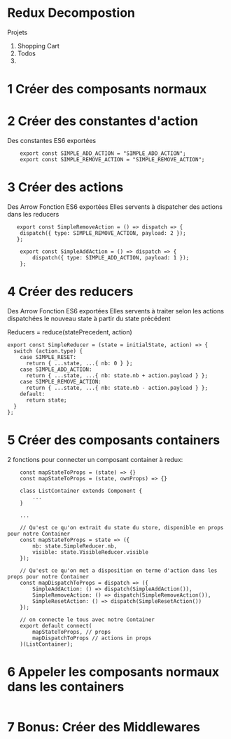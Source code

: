 # Redux Decompostion

Projets

1.  Shopping Cart
2.  Todos
3.

# 1 Créer des composants normaux

# 2 Créer des constantes d'action

Des constantes ES6 exportées

```
    export const SIMPLE_ADD_ACTION = "SIMPLE_ADD_ACTION";
    export const SIMPLE_REMOVE_ACTION = "SIMPLE_REMOVE_ACTION";
```

# 3 Créer des actions

Des Arrow Fonction ES6 exportées
Elles servents à dispatcher des actions dans les reducers

```
   export const SimpleRemoveAction = () => dispatch => {
    dispatch({ type: SIMPLE_REMOVE_ACTION, payload: 2 });
   };

    export const SimpleAddAction = () => dispatch => {
        dispatch({ type: SIMPLE_ADD_ACTION, payload: 1 });
    };
```

# 4 Créer des reducers

Des Arrow Fonction ES6 exportées
Elles servents à traiter selon les actions dispatchées le nouveau state à partir du state précédent

Reducers = reduce(statePrecedent, action)

```
export const SimpleReducer = (state = initialState, action) => {
  switch (action.type) {
    case SIMPLE_RESET:
      return { ...state, ...{ nb: 0 } };
    case SIMPLE_ADD_ACTION:
      return { ...state, ...{ nb: state.nb + action.payload } };
    case SIMPLE_REMOVE_ACTION:
      return { ...state, ...{ nb: state.nb - action.payload } };
    default:
      return state;
  }
};
```

# 5 Créer des composants containers

2 fonctions pour connecter un composant container à redux:

```
    const mapStateToProps = (state) => {}
    const mapStateToProps = (state, ownProps) => {}
```

```
    class ListContainer extends Component {
        ...
    }

    ...

    // Qu'est ce qu'on extrait du state du store, disponible en props pour notre Container
    const mapStateToProps = state => ({
        nb: state.SimpleReducer.nb,
        visible: state.VisibleReducer.visible
    });

    // Qu'est ce qu'on met a disposition en terme d'action dans les props pour notre Container
    const mapDispatchToProps = dispatch => ({
        SimpleAddAction: () => dispatch(SimpleAddAction()),
        SimpleRemoveAction: () => dispatch(SimpleRemoveAction()),
        SimpleResetAction: () => dispatch(SimpleResetAction())
    });

    // on connecte le tous avec notre Container
    export default connect(
        mapStateToProps, // props
        mapDispatchToProps // actions in props
    )(ListContainer);
```

# 6 Appeler les composants normaux dans les containers

```

```

# 7 Bonus: Créer des Middlewares

```

```
